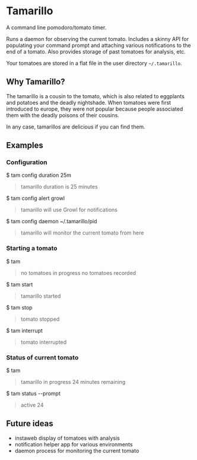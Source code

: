 # Tamarillo

A command line pomodoro/tomato timer. 

Runs a daemon for observing the current tomato. Includes a skinny API
for populating your command prompt and attaching various notifications
to the end of a tomato. Also provides storage of past tomatoes for
analysis, etc.

Your tomatoes are stored in a flat file in the user directory
`~/.tamarillo`. 


## Why Tamarillo?

The tamarillo is a cousin to the tomato, which is also related to
eggplants and potatoes and the deadly nightshade. When tomatoes were
first introduced to europe, they were not popular because people
associated them with the deadly poisons of their cousins.

In any case, tamarillos are delicious if you can find them.

## Examples

### Configuration

  $ tam config duration 25m
  > tamarillo duration is 25 minutes

  $ tam config alert growl
  > tamarillo will use Growl for notifications

  $ tam config daemon ~/.tamarillo/pid
  > tamarillo will monitor the current tomato from here

### Starting a tomato

  $ tam
  > no tomatoes in progress
  > no tomatoes recorded

  $ tam start
  > tamarillo started

  $ tam stop
  > tomato stopped

  $ tam interrupt
  > tomato interrupted

### Status of current tomato

  $ tam
  > tamarillo in progress
  > 24 minutes remaining

  $ tam status --prompt
  > active 24


## Future ideas

* instaweb display of tomatoes with analysis
* notification helper app for various environments
* daemon process for monitoring the current tomato
